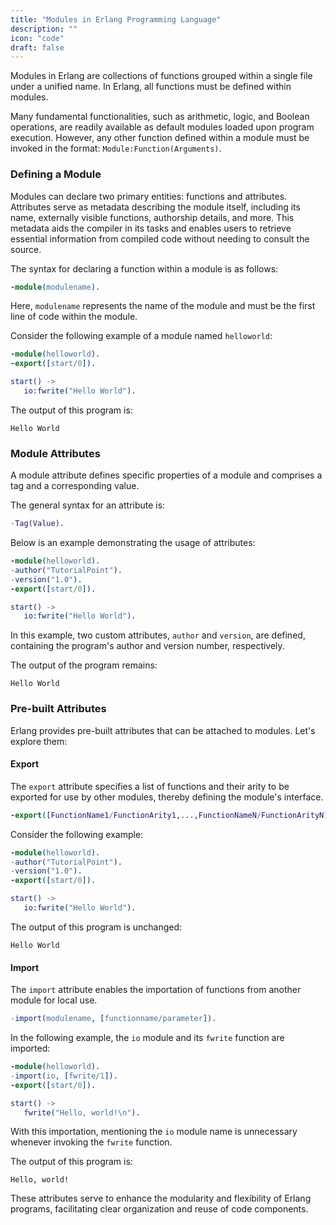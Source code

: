 ```yaml
---
title: "Modules in Erlang Programming Language"
description: ""
icon: "code"
draft: false
---
```


Modules in Erlang are collections of functions grouped within a single file under a unified name. In Erlang, all functions must be defined within modules.

Many fundamental functionalities, such as arithmetic, logic, and Boolean operations, are readily available as default modules loaded upon program execution. However, any other function defined within a module must be invoked in the format: `Module:Function(Arguments)`.

### Defining a Module

Modules can declare two primary entities: functions and attributes. Attributes serve as metadata describing the module itself, including its name, externally visible functions, authorship details, and more. This metadata aids the compiler in its tasks and enables users to retrieve essential information from compiled code without needing to consult the source.

The syntax for declaring a function within a module is as follows:

```erlang
-module(modulename).
```

Here, `modulename` represents the name of the module and must be the first line of code within the module.

Consider the following example of a module named `helloworld`:

```erlang
-module(helloworld).
-export([start/0]).

start() -> 
   io:fwrite("Hello World").
```

The output of this program is:

```
Hello World
```

### Module Attributes

A module attribute defines specific properties of a module and comprises a tag and a corresponding value.

The general syntax for an attribute is:

```erlang
-Tag(Value).
```

Below is an example demonstrating the usage of attributes:

```erlang
-module(helloworld).
-author("TutorialPoint").
-version("1.0").
-export([start/0]).

start() -> 
   io:fwrite("Hello World").
```

In this example, two custom attributes, `author` and `version`, are defined, containing the program's author and version number, respectively.

The output of the program remains:

```
Hello World
```

### Pre-built Attributes

Erlang provides pre-built attributes that can be attached to modules. Let's explore them:

#### Export

The `export` attribute specifies a list of functions and their arity to be exported for use by other modules, thereby defining the module's interface.

```erlang
-export([FunctionName1/FunctionArity1,...,FunctionNameN/FunctionArityN]).
```

Consider the following example:

```erlang
-module(helloworld).
-author("TutorialPoint").
-version("1.0").
-export([start/0]).

start() -> 
   io:fwrite("Hello World").
```

The output of this program is unchanged:

```
Hello World
```

#### Import

The `import` attribute enables the importation of functions from another module for local use.

```erlang
-import(modulename, [functionname/parameter]).
```

In the following example, the `io` module and its `fwrite` function are imported:

```erlang
-module(helloworld).
-import(io, [fwrite/1]).
-export([start/0]).

start() -> 
   fwrite("Hello, world!\n").
```

With this importation, mentioning the `io` module name is unnecessary whenever invoking the `fwrite` function.

The output of this program is:

```
Hello, world!
```

These attributes serve to enhance the modularity and flexibility of Erlang programs, facilitating clear organization and reuse of code components.